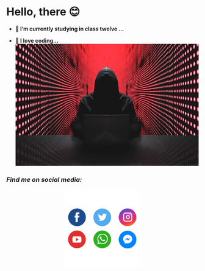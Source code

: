 # Hello, there 😊

- __📖 I’m currently studying in class twelve ...__

- **💙 I love coding...**
![](photo.jpeg)  

### <i>Find me on social media:</i>
<p align="center">
<a href="https://cutt.ly/rabbi"><img src="social.png" alt="" width="200px" height="200px">
</a></p> 
